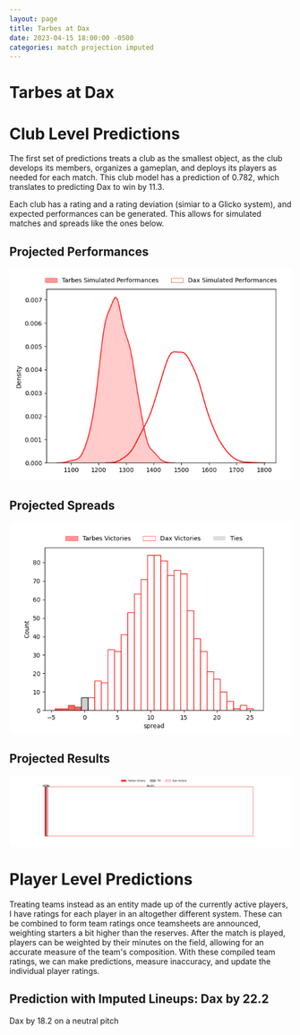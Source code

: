```yaml
---  
layout: page  
title: Tarbes at Dax  
date: 2023-04-15 18:00:00 -0500  
categories: match projection imputed  
---
```

# Tarbes at Dax

# Club Level Predictions


The first set of predictions treats a club as the smallest object, as the club develops its members, organizes a gameplan, and deploys its players as needed for each match. This club model has a prediction of 0.782, which translates to predicting Dax to win by 11.3.

Each club has a rating and a rating deviation (simiar to a Glicko system), and expected performances can be generated. This allows for simulated matches and spreads like the ones below.
## Projected Performances


![Projected Performances](plots/performances_2023-04-15-Dax-Tarbes.png)
## Projected Spreads


![Projected Spreads](plots/spreads_2023-04-15-Dax-Tarbes.png)
## Projected Results


![Projected Results](plots/resultbar_2023-04-15-Dax-Tarbes.png)
# Player Level Predictions


Treating teams instead as an entity made up of the currently active players, I have ratings for each player in an altogether different system. These can be combined to form team ratings once teamsheets are announced, weighting starters a bit higher than the reserves. After the match is played, players can be weighted by their minutes on the field, allowing for an accurate measure of the team's composition. With these compiled team ratings, we can make predictions, measure inaccuracy, and update the individual player ratings.
## Prediction with Imputed Lineups: Dax by 22.2


Dax by 18.2 on a neutral pitch

